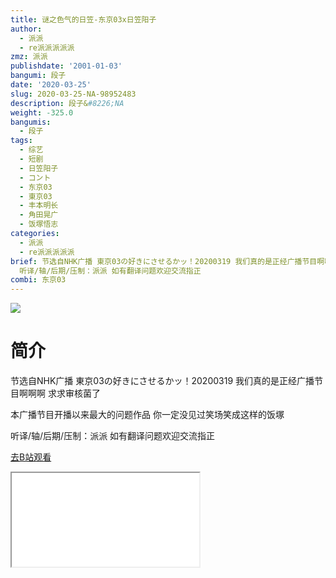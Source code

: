 ```yaml
---
title: 谜之色气的日笠-东京03x日笠阳子
author:
  - 派派
  - re派派派派派
zmz: 派派
publishdate: '2001-01-03'
bangumi: 段子
date: '2020-03-25'
slug: 2020-03-25-NA-98952483
description: 段子&#8226;NA
weight: -325.0
bangumis:
  - 段子
tags:
  - 综艺
  - 短剧
  - 日笠阳子
  - コント
  - 东京03
  - 東京03
  - 丰本明长
  - 角田晃广
  - 饭塚悟志
categories:
  - 派派
  - re派派派派派
brief: 节选自NHK广播 東京03の好きにさせるかッ！20200319 我们真的是正经广播节目啊啊啊 求求审核菌了 本广播节目开播以来最大的问题作品 你一定没见过笑场笑成这样的饭塚
  听译/轴/后期/压制：派派 如有翻译问题欢迎交流指正
combi: 东京03
---
```

![](https://raw.githubusercontent.com/tcgriffith/owaraisite/master/static/tmpimg/8e1053c570a729ccf4da44d88271d5e8e9073d83.jpg.480.jpg)
# 简介  
节选自NHK广播 東京03の好きにさせるかッ！20200319
我们真的是正经广播节目啊啊啊 求求审核菌了 

本广播节目开播以来最大的问题作品 你一定没见过笑场笑成这样的饭塚

听译/轴/后期/压制：派派
如有翻译问题欢迎交流指正  

[去B站观看](https://www.bilibili.com/video/av98952483/)
<div class ="resp-container"><iframe class="testiframe" src="//player.bilibili.com/player.html?aid=98952483"", scrolling="no", allowfullscreen="true" > </iframe></div> 
